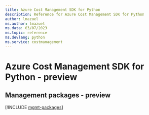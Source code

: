 ```yaml
---
title: Azure Cost Management SDK for Python
description: Reference for Azure Cost Management SDK for Python
author: lmazuel
ms.author: lmazuel
ms.data: 03/07/2023
ms.topic: reference
ms.devlang: python
ms.service: costmanagement
---
```

# Azure Cost Management SDK for Python - preview

## Management packages - preview
[!INCLUDE [mgmt-packages](cost-management-mgmt-index.md)]